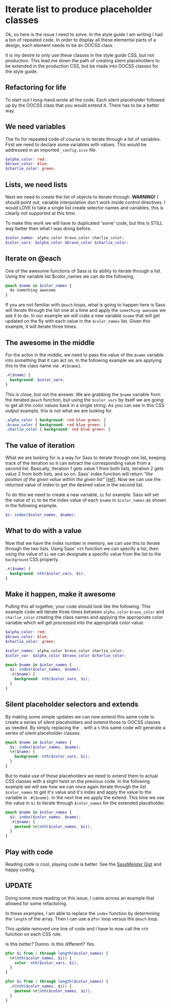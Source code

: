 # Iterate list to produce placeholder classes

Ok, so here is the issue I need to solve. In the style guide I am writing I had a ton of repeated code. In order to display all these elemental parts of a design, each element needs to be an OOCSS class.

It is my desire to only use these classes in the style guide CSS, but not production. This lead me down the path of creating silent placeholders to be extended in the production CSS, but be made into OOCSS classes for the style guide.

Refactoring for life
---
To start out I long-hand wrote all the code. Each silent placeholder followed up by the OOCSS class that you would extend it. There has to be a better way.

We need variables
---
The fix for repeated code of course is to iterate through a list of variables. First we need to declare some variables with values. This would be addressed in an imported `_config.scss` file.

```scss
$alpha_color: red;
$bravo_color: blue;
$charlie_color: green;
```

Lists, we need lists
---
Next we need to create the list of objects to iterate through. __WARNING!__ I should point out, variable interpolation don't work inside control directives. I would LOVE to take a single list create selector names and variables, this is clearly not supported at this time.

To make this work we will have to duplicated 'some' code, but this is STILL way better then what I was doing before.

```scss
$color_names: alpha_color bravo_color charlie_color;
$color_vars: $alpha_color $bravo_color $charlie_color;
```

Iterate on @each
---
One of the awesome functions of Sass is its ability to iterate through a list. Using the variable list $color_names we can do the following.

```scss
@each $name in $color_names {
  do something awesome
}
```

If you are not familiar with `@each` loops, what is going to happen here is Sass will iterate through the list one at a time and apply the `something awesome` we ask it to do. In our example we will crate a new variable `$name` that will get updated on the fly with each value in the `$color_names` list. Given this example, it will iterate three times.

The awesome in the middle
---
For the acton in the middle, we need to pass the value of the `$name` variable into something that it can act on.  In the following example we are applying this to the class name via `.#{$name}`.

```scss
.#{$name} {
  background: $color_vars;
}
```

This is close, but not the answer. We are grabbing the `$name` variable from the iterated `@each` function, but using the `$color_vars` by itself we are going to get all the color values back in a single string. As you can see in this CSS output example, this is not what we are looking for.

```scss
.alpha_color { background: red blue green; }
.bravo_color { background: red blue green; }
.charlie_color { background: red blue green; }
```

The value of iteration
---
What we are looking for is a way for Sass to iterate through one list, keeping track of the iteration so it can extract the corresponding value from a second list. Basically, iteration 1 gets value 1 from both lists, iteration 2 gets value 2 from both lists, and so on. Sass' index function will return *"the position of the given value within the given list"* [[ref]](http://sass-lang.com/docs/yardoc/Sass/Script/Functions.html#index-instance_method). Now we can use the returned value of index to get the desired value in the second list.

To do this we need to create a new variable, `$i` for example. Sass will set the value of `$i` to be the index value of each `$name` in `$color_names` as shown in the following example.

```scss
$i: index($color_names, $name);
```

What to do with a value
---

Now that we have the index number in memory, we can use this to iterate through the two lists. Using Sass' `nth` function we can specify a list, then using the value of `$i` we can designate a specific value from the list to the `background` CSS property.

```scss
.#{$name} {
  background: nth($color_vars, $i);
}
```

Make it happen, make it awesome
---

Pulling this all together, your code should look like the following. This example code will iterate three times between `alpha_color` `bravo_color` and `charlie_color` creating the class names and applying the appropriate color variable which will get processed into the appropriate color value.

```scss
$alpha_color: red;
$bravo_color: blue;
$charlie_color: green;

$color_names: alpha_color bravo_color charlie_color;
$color_var: $alpha_color $bravo_color $charlie_color;

@each $name in $color_names {
  $i: index($color_names, $name);
  .#{$name} {
    background: nth($color_vars, $i);
  }
}
```

Silent placeholder selectors and extends
---

By making some simple updates we can now extend this same code to create a series of silent placeholders and extend those to OOCSS classes as needed. By simply replacing the `.` with a `%` this same code will generate a series of silent placeholder classes.

```scss
@each $name in $color_names {
  $i: index($color_names, $name);
  %#{$name} {
    background: nth($color_vars, $i);
  }
}
```

But to make use of these placeholders we need to extend them to actual CSS classes with a slight twist on the previous code. In the following example we will see how we can once again iterate through the list `$color_names` to get it's value and it's index and apply the value to the variable in `.#{$name}`. In the next line we apply the extend. This time we use the value in `$i` to iterate through `$color_names` for the extended placeholder.

```scss
@each $name in $color_names {
  $i: index($color_names, $name);
  .#{$name} {
    @extend %#{nth($color_names, $i)};
  }
}
```

Play with code
---
Reading code is cool, playing code is better. See the [SassMeister Gist](http://sassmeister.com/gist/4615645) and happy coding.

UPDATE
---
Doing some more reading on this issue, I came across an example that allowed for some refactoring.

In these examples, I am able to replace the `index` function by determining the `length` of the array. Then I can use a `@for` loop versus the `@each` loop.

This update removed one line of code and I have to now call the `nth` function on each CSS rule.

Is this better? Dunno. Is this different? Yes.

```scss
@for $i from 1 through length($color_names) {
  %#{nth($color_names, $i)} {
    color: nth($color_vars, $i);
  }
}

@for $i from 1 through length($color_names) {
  .#{nth($color_names, $i)} {
    @extend %#{nth($color_names, $i)};
  }
}
```
